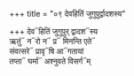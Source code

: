 +++
title = "०९ देवहितिं जुगुपुर्द्वादशस्य"

+++
देव᳓हितिं जुगुपुर् द्वादश᳓स्य  
ऋतुं᳓ न᳓रो न᳓ प्र᳓ मिनन्ति एते᳓  
संवत्सरे᳓ प्रावृ᳓षि आ᳓गतायां  
तप्ता᳓ घर्मा᳓ अश्नुवते विसर्ग᳓म्